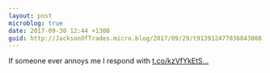 ```yaml
---
layout: post
microblog: true
date: 2017-09-30 12:44 +1300
guid: http://JacksonOfTrades.micro.blog/2017/09/29/t913912477036843008.html
---
```

If someone ever annoys me I respond with [t.co/kzVfYkEtS...](https://t.co/kzVfYkEtS7)
